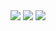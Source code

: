 <img src="http://www.ideaxidea.com/wp-content/uploads/2009/10/youtubeload.gif" />

<img src="https://www.paypal.com/en_US/i/btn/btn_buynowCC_LG.gif" />


<img src="http://www.geocities.jp/mmlg888/back05.gif" />


